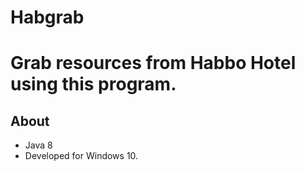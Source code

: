 # Habgrab

Grab resources from Habbo Hotel using this program.
==
## About
* Java 8
* Developed for Windows 10.
